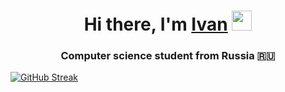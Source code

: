 <h1 align="center">Hi there, I'm <a href="https://t.me/LightBeag" target="_blank">Ivan</a> 
<img src="https://github.com/blackcater/blackcater/raw/main/images/Hi.gif" height="32"/></h1>
<h3 align="center">Computer science student from Russia 🇷🇺</h3>
<a href="https://git.io/streak-stats"><img src="https://streak-stats.demolab.com?user=Futturi&theme=dark&hide_border=true" alt="GitHub Streak" /></a>